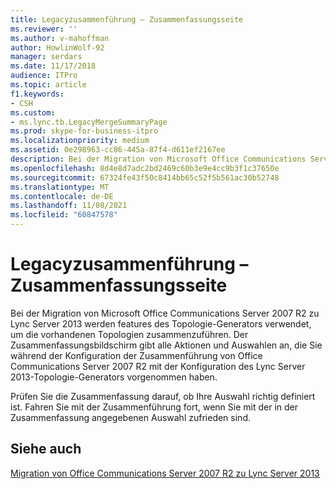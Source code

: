 ```yaml
---
title: Legacyzusammenführung – Zusammenfassungsseite
ms.reviewer: ''
ms.author: v-mahoffman
author: HowlinWolf-92
manager: serdars
ms.date: 11/17/2018
audience: ITPro
ms.topic: article
f1.keywords:
- CSH
ms.custom:
- ms.lync.tb.LegacyMergeSummaryPage
ms.prod: skype-for-business-itpro
ms.localizationpriority: medium
ms.assetid: 0e298963-cc86-445a-87f4-d611ef2167ee
description: Bei der Migration von Microsoft Office Communications Server 2007 R2 zu Lync Server 2013 werden features des Topologie-Generators verwendet, um die vorhandenen Topologien zusammenzuführen. Der Zusammenfassungsbildschirm gibt alle Aktionen und Auswahlen an, die Sie während der Konfiguration der Zusammenführung von Office Communications Server 2007 R2 mit der Konfiguration des Lync Server 2013-Topologie-Generators vorgenommen haben.
ms.openlocfilehash: 8d4e8d7adc2bd2469c60b3e9e4cc9b3f1c37650e
ms.sourcegitcommit: 67324fe43f50c8414bb65c52f5b561ac30b52748
ms.translationtype: MT
ms.contentlocale: de-DE
ms.lasthandoff: 11/08/2021
ms.locfileid: "60847578"
---
```

# <a name="legacy-merge-summary-page"></a>Legacyzusammenführung – Zusammenfassungsseite

Bei der Migration von Microsoft Office Communications Server 2007 R2 zu Lync Server 2013 werden features des Topologie-Generators verwendet, um die vorhandenen Topologien zusammenzuführen. Der Zusammenfassungsbildschirm gibt alle Aktionen und Auswahlen an, die Sie während der Konfiguration der Zusammenführung von Office Communications Server 2007 R2 mit der Konfiguration des Lync Server 2013-Topologie-Generators vorgenommen haben.

Prüfen Sie die Zusammenfassung darauf, ob Ihre Auswahl richtig definiert ist. Fahren Sie mit der Zusammenführung fort, wenn Sie mit der in der Zusammenfassung angegebenen Auswahl zufrieden sind.

## <a name="see-also"></a>Siehe auch

[Migration von Office Communications Server 2007 R2 zu Lync Server 2013](/previous-versions/office/lync-server-2013/migration-from-office-communications-server-2007-r2-to-lync-server-2013)